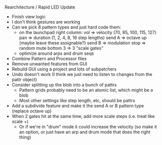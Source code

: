 Rearchitecture / Rapid LED Update
- Finish view logic
- I don't think gestures are working
- Can we pick 8 pattern types and just hard code them:
  - on the launchpad right column:
    vol => velocity (70, 85, 100, 115, 127)
    pan => duration (1, 2, 4, 8, 16 step lengths)
    send A => octave up (maybe leave these assignable?)
    send B => modulation
    stop => random mute
    bottom 3 => 3 "scale gates"
  - optimize around arps and drum seqs
- Combine Pattern and Processor files
- Remove unwanted features from GUI
- Rebuild GUI using a project and lots of subpatchers
- Undo doesn't work (I think we just need to listen to changes from the pattr object)
- Consider splitting up the blob into a bunch of pattrs
  - Pattern grids probably need to be an atomic list, which might be a blob
  - Most other settings like step length, etc, should be pattrs
- Add a subdivide feature and make it the send A or B pattern type (replace octave up)
- When 2 gates hit at the same time, add more scale steps (i.e. treat like scale +)
  - Or if we're in "drum" mode it could increase the velocity (so make it an option, or just have an arp and drum mode that does the right thing)